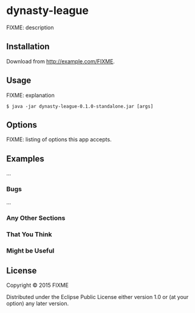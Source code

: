 # dynasty-league

FIXME: description

## Installation

Download from http://example.com/FIXME.

## Usage

FIXME: explanation

    $ java -jar dynasty-league-0.1.0-standalone.jar [args]

## Options

FIXME: listing of options this app accepts.

## Examples

...

### Bugs

...

### Any Other Sections
### That You Think
### Might be Useful

## License

Copyright © 2015 FIXME

Distributed under the Eclipse Public License either version 1.0 or (at
your option) any later version.

